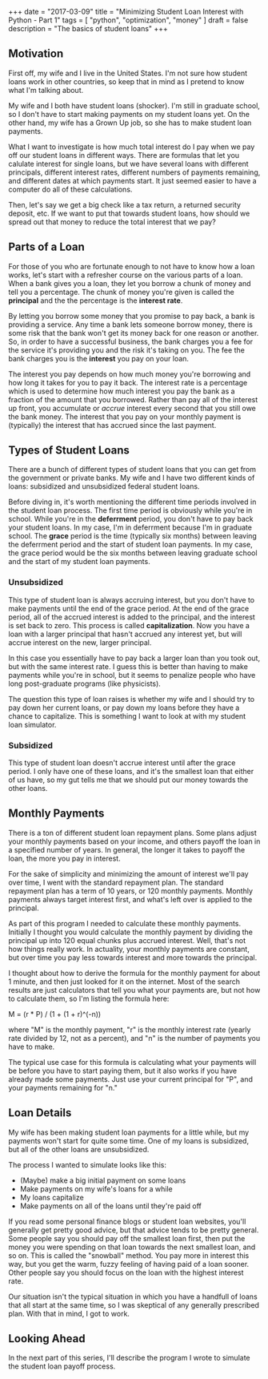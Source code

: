 +++
date = "2017-03-09"
title = "Minimizing Student Loan Interest with Python - Part 1"
tags = [
    "python",
    "optimization",
    "money"
]
draft = false
description = "The basics of student loans"
+++

## Motivation
First off, my wife and I live in the United States. I'm not sure how student loans work in other countries, so keep that in mind as I pretend to know what I'm talking about.

My wife and I both have student loans (shocker). I'm still in graduate school, so I don't have to start making payments on my student loans yet. On the other hand, my wife has a Grown Up job, so she has to make student loan payments.

What I want to investigate is how much total interest do I pay when we pay off our student loans in different ways. There are formulas that let you calulate interest for single loans, but we have several loans with different principals, different interest rates, different numbers of payments remaining, and different dates at which payments start. It just seemed easier to have a computer do all of these calculations.

Then, let's say we get a big check like a tax return, a returned security deposit, etc. If we want to put that towards student loans, how should we spread out that money to reduce the total interest that we pay?

## Parts of a Loan
For those of you who are fortunate enough to not have to know how a loan works, let's start with a refresher course on the various parts of a loan. When a bank gives you a loan, they let you borrow a chunk of money and tell you a percentage. The chunk of money you're given is called the **principal** and the the percentage is the **interest rate**. 

By letting you borrow some money that you promise to pay back, a bank is providing a service. Any time a bank lets someone borrow money, there is some risk that the bank won't get its money back for one reason or another. So, in order to have a successful business, the bank charges you a fee for the service it's providing you and the risk it's taking on you. The fee the bank charges you is the **interest** you pay on your loan.

The interest you pay depends on how much money you're borrowing and how long it takes for you to pay it back. The interest rate is a percentage which is used to determine how much interest you pay the bank as a fraction of the amount that you borrowed. Rather than pay all of the interest up front, you accumulate or *accrue* interest every second that you still owe the bank money. The interest that you pay on your monthly payment is (typically) the interest that has accrued since the last payment.

## Types of Student Loans
There are a bunch of different types of student loans that you can get from the government or private banks. My wife and I have two different kinds of loans: subsidized and unsubsidized federal student loans.

Before diving in, it's worth mentioning the different time periods involved in the student loan process. The first time period is obviously while you're in school. While you're in the **deferrment** period, you don't have to pay back your student loans. In my case, I'm in deferrment because I'm in graduate school. The **grace** period is the time (typically six months) between leaving the deferrment period and the start of student loan payments. In my case, the grace period would be the six months between leaving graduate school and the start of my student loan payments.

### Unsubsidized
This type of student loan is always accruing interest, but you don't have to make payments until the end of the grace period. At the end of the grace period, all of the accrued interest is added to the principal, and the interest is set back to zero. This process is called **capitalization**. Now you have a loan with a larger principal that hasn't accrued any interest yet, but will accrue interest on the new, larger principal. 

In this case you essentially have to pay back a larger loan than you took out, but with the same interest rate. I guess this is better than having to make payments while you're in school, but it seems to penalize people who have long post-graduate programs (like physicists). 

The question this type of loan raises is whether my wife and I should try to pay down her current loans, or pay down my loans before they have a chance to capitalize. This is something I want to look at with my student loan simulator.



### Subsidized
This type of student loan doesn't accrue interest until after the grace period. I only have one of these loans, and it's the smallest loan that either of us have, so my gut tells me that we should put our money towards the other loans.



## Monthly Payments
There is a ton of different student loan repayment plans. Some plans adjust your monthly payments based on your income, and others payoff the loan in a specified number of years. In general, the longer it takes to payoff the loan, the more you pay in interest. 

For the sake of simplicity and minimizing the amount of interest we'll pay over time, I went with the standard repayment plan. The standard repayment plan has a term of 10 years, or 120 monthly payments. Monthly payments always target interest first, and what's left over is applied to the principal. 

As part of this program I needed to calculate these monthly payments. Initially I thought you would calculate the monthly payment by dividing the principal up into 120 equal chunks plus accrued interest. Well, that's not how things really work. In actuality, your monthly payments are constant, but over time you pay less towards interest and more towards the principal.

I thought about how to derive the formula for the monthly payment for about 1 minute, and then just looked for it on the internet. Most of the search results are just calculators that tell you what your payments are, but not how to calculate them, so I'm listing the formula here:

M = (r * P) / (1 + (1 + r)^(-n))

where "M" is the monthly payment, "r" is the monthly interest rate (yearly rate divided by 12, not as a percent), and "n" is the number of payments you have to make. 

The typical use case for this formula is calculating what your payments will be before you have to start paying them, but it also works if you have already made some payments. Just use your current principal for "P", and your payments remaining for "n."

## Loan Details
My wife has been making student loan payments for a little while, but my payments won't start for quite some time. One of my loans is subsidized, but all of the other loans are unsubsidized.

The process I wanted to simulate looks like this:

- (Maybe) make a big initial payment on some loans
- Make payments on my wife's loans for a while
- My loans capitalize
- Make payments on all of the loans until they're paid off  
  

If you read some personal finance blogs or student loan websites, you'll generally get pretty good advice, but that advice tends to be pretty general. Some people say you should pay off the smallest loan first, then put the money you were spending on that loan towards the next smallest loan, and so on. This is called the "snowball" method. You pay more in interest this way, but you get the warm, fuzzy feeling of having paid of a loan sooner. Other people say you should focus on the loan with the highest interest rate.

Our situation isn't the typical situation in which you have a handfull of loans that all start at the same time, so I was skeptical of any generally prescribed plan. With that in mind, I got to work.

## Looking Ahead
In the next part of this series, I'll describe the program I wrote to simulate the student loan payoff process.
